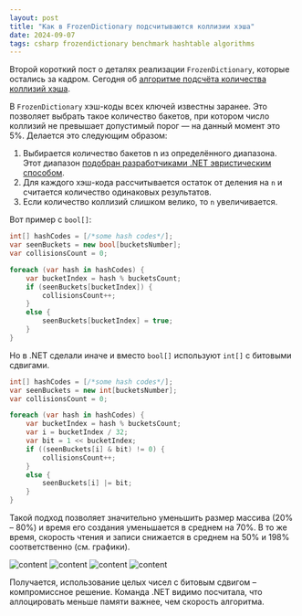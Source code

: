 ```yaml
---
layout: post
title: "Как в FrozenDictionary подсчитываются коллизии хэша"
date: 2024-09-07
tags: csharp frozendictionary benchmark hashtable algorithms
---
```


Второй короткий пост о деталях реализации `FrozenDictionary`, которые остались за кадром. Сегодня об [алгоритме подсчёта количества коллизий хэша](https://github.com/dotnet/runtime/blob/1c4755daf8f25f067a360c1dcae0d19df989e4e7/src/libraries/System.Collections.Immutable/src/System/Collections/Frozen/FrozenHashTable.cs#L277).

В `FrozenDictionary` хэш-коды всех ключей известны заранее. Это позволяет выбрать такое количество бакетов, при котором число коллизий не превышает допустимый порог — на данный момент это 5%. Делается это следующим образом:

1. Выбирается количество бакетов n из определённого диапазона. Этот диапазон [подобран разработчиками .NET эвристическим способом](https://github.com/dotnet/runtime/blob/1c4755daf8f25f067a360c1dcae0d19df989e4e7/src/libraries/System.Collections.Immutable/src/System/Collections/Frozen/FrozenHashTable.cs#L177).  
2. Для каждого хэш-кода рассчитывается остаток от деления на `n` и считается количество одинаковых результатов.  
3. Если количество коллизий слишком велико, то `n` увеличивается.

Вот пример с `bool[]`:

``` csharp
int[] hashCodes = [/*some hash codes*/];  
var seenBuckets = new bool[bucketsNumber];  
var collisionsCount = 0;

foreach (var hash in hashCodes) {  
    var bucketIndex = hash % bucketsCount;  
    if (seenBuckets[bucketIndex]) {  
        collisionsCount++;  
    }  
    else {  
        seenBuckets[bucketIndex] = true;  
    }  
}
```

Но в .NET сделали иначе и вместо `bool[]` используют `int[]` с битовыми сдвигами.

``` csharp
int[] hashCodes = [/*some hash codes*/];  
var seenBuckets = new int[bucketsNumber];  
var collisionsCount = 0;

foreach (var hash in hashCodes) {  
    var bucketIndex = hash % bucketsCount;  
    var i = bucketIndex / 32;  
    var bit = 1 << bucketIndex;  
    if ((seenBuckets[i] & bit) != 0) {  
        collisionsCount++;  
    }  
    else {  
        seenBuckets[i] |= bit;  
    }  
}
```

Такой подход позволяет значительно уменьшить размер массива (20% – 80%) и время его создания уменьшается в среднем на 70%. В то же время, скорость чтения и записи снижается в среднем на 50% и 198% соответственно (см. графики).

<img src="{{site.baseurl}}/assets/2024/09/2024-09-09-frozen-dictionary-collisions-count/image01.png" alt="content">

<img src="{{site.baseurl}}/assets/2024/09/2024-09-09-frozen-dictionary-collisions-count/image02.png" alt="content">

<img src="{{site.baseurl}}/assets/2024/09/2024-09-09-frozen-dictionary-collisions-count/image03.png" alt="content">

<img src="{{site.baseurl}}/assets/2024/09/2024-09-09-frozen-dictionary-collisions-count/image04.png" alt="content">

Получается, использование целых чисел с битовым сдвигом – компромиссное решение. Команда .NET видимо посчитала, что аллоцировать меньше памяти важнее, чем скорость алгоритма.
